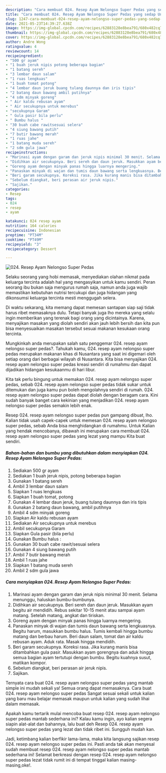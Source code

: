 ```yaml
---
description: "Cara membuat 024. Resep Ayam Nelongso Super Pedas yang sedap Untuk Jualan"
title: "Cara membuat 024. Resep Ayam Nelongso Super Pedas yang sedap Untuk Jualan"
slug: 1247-cara-membuat-024-resep-ayam-nelongso-super-pedas-yang-sedap-untuk-jualan
date: 2021-05-23T14:39:27.638Z
image: https://img-global.cpcdn.com/recipes/62883128e8bea791/680x482cq70/024-resep-ayam-nelongso-super-pedas-foto-resep-utama.jpg
thumbnail: https://img-global.cpcdn.com/recipes/62883128e8bea791/680x482cq70/024-resep-ayam-nelongso-super-pedas-foto-resep-utama.jpg
cover: https://img-global.cpcdn.com/recipes/62883128e8bea791/680x482cq70/024-resep-ayam-nelongso-super-pedas-foto-resep-utama.jpg
author: Andre Wong
ratingvalue: 4
reviewcount: 14
recipeingredient:
- "500 gr ayam"
- "1 buah jeruk nipis potong beberapa bagian"
- "1 batang sereh"
- "3 lembar daun salam"
- "1 ruas lengkuas"
- "1 buah tomat potong"
- "4 lembar daun jeruk buang tulang daunnya dan iris tipis"
- "2 batang daun bawang ambil putihnya"
- "4 sdm minyak goreng"
- " Air kaldu rebusan ayam"
- " Air secukupnya untuk merebus"
- "secukupnya Garam"
- " Gula pasir bila perlu"
- " Bumbu halus "
- "30 buah cabe rawitsesuai selera"
- "4 siung bawang putih"
- "7 butir bawang merah"
- "1 ruas jahe"
- "1 batang muda sereh"
- "2 sdm gula jawa"
recipeinstructions:
- "Marinasi ayam dengan garam dan jeruk nipis minimal 30 menit. Selama menunggu, haluskan bumbu-bumbunya."
- "Didihkan air secukupnya. Beri sereh dan daun jeruk. Masukkan ayam begitu air mendidih. Rebus sekitar 10-15 menit atau sampai ayam matang. Setelah matang, angkat dan tiriskan."
- "Goreng ayam dengan minyak panas hingga luarnya mengering."
- "Panaskan minyak di wajan dan tumis daun bawang serta lengkuasnya. Begitu harum, masukkan bumbu halus. Tumis kembali hingga bumbu matang dan berbau harum. Beri daun salam, tomat dan air kaldu rebusan ayam. Aduk rata. Masak hingga mendidih."
- "Beri garam secukupnya. Koreksi rasa. Jika kurang manis bisa ditambahkan gula pasir. Masukkan ayam gorengnya dan aduk hingga semua bagian ayam tertutupi dengan bumbu. Begitu kuahnya susut, matikan kompor."
- "Sebelum diangkat, beri perasan air jeruk nipis."
- "Sajikan."
categories:
- Resep
tags:
- 024
- resep
- ayam

katakunci: 024 resep ayam 
nutrition: 164 calories
recipecuisine: Indonesian
preptime: "PT34M"
cooktime: "PT49M"
recipeyield: "3"
recipecategory: Dessert

---
```



![024. Resep Ayam Nelongso Super Pedas](https://img-global.cpcdn.com/recipes/62883128e8bea791/680x482cq70/024-resep-ayam-nelongso-super-pedas-foto-resep-utama.jpg)

Selaku seorang yang hobi memasak, menyediakan olahan nikmat pada keluarga tercinta adalah hal yang mengasyikan untuk kamu sendiri. Peran seorang ibu bukan saja mengurus rumah saja, namun anda juga wajib memastikan kebutuhan nutrisi tercukupi dan juga hidangan yang dikonsumsi keluarga tercinta mesti menggugah selera.

Di waktu  sekarang, kita memang dapat memesan santapan siap saji tidak harus ribet memasaknya dulu. Tetapi banyak juga lho mereka yang selalu ingin memberikan yang terenak bagi orang yang dicintainya. Karena, menyajikan masakan yang diolah sendiri akan jauh lebih bersih dan kita pun bisa menyesuaikan masakan tersebut sesuai makanan kesukaan orang tercinta. 



Mungkinkah anda merupakan salah satu penggemar 024. resep ayam nelongso super pedas?. Tahukah kamu, 024. resep ayam nelongso super pedas merupakan makanan khas di Nusantara yang saat ini digemari oleh setiap orang dari berbagai wilayah di Nusantara. Kita bisa menyajikan 024. resep ayam nelongso super pedas kreasi sendiri di rumahmu dan dapat dijadikan hidangan kesukaanmu di hari libur.

Kita tak perlu bingung untuk memakan 024. resep ayam nelongso super pedas, sebab 024. resep ayam nelongso super pedas tidak sukar untuk ditemukan dan juga kamu pun boleh mengolahnya sendiri di rumah. 024. resep ayam nelongso super pedas dapat diolah dengan beragam cara. Kini sudah banyak banget cara kekinian yang menjadikan 024. resep ayam nelongso super pedas semakin lebih enak.

Resep 024. resep ayam nelongso super pedas pun gampang dibuat, lho. Kalian tidak usah capek-capek untuk memesan 024. resep ayam nelongso super pedas, sebab Anda bisa menghidangkan di rumahmu. Untuk Kalian yang hendak mencobanya, dibawah ini merupakan cara membuat 024. resep ayam nelongso super pedas yang lezat yang mampu Kita buat sendiri.

<!--inarticleads1-->

##### Bahan-bahan dan bumbu yang dibutuhkan dalam menyiapkan 024. Resep Ayam Nelongso Super Pedas:

1. Sediakan 500 gr ayam
1. Sediakan 1 buah jeruk nipis, potong beberapa bagian
1. Gunakan 1 batang sereh
1. Ambil 3 lembar daun salam
1. Siapkan 1 ruas lengkuas
1. Siapkan 1 buah tomat, potong
1. Gunakan 4 lembar daun jeruk, buang tulang daunnya dan iris tipis
1. Gunakan 2 batang daun bawang, ambil putihnya
1. Ambil 4 sdm minyak goreng
1. Siapkan  Air kaldu rebusan ayam
1. Sediakan  Air secukupnya untuk merebus
1. Ambil secukupnya Garam
1. Siapkan  Gula pasir (bila perlu)
1. Gunakan  Bumbu halus :
1. Gunakan 30 buah cabe rawit/sesuai selera
1. Gunakan 4 siung bawang putih
1. Ambil 7 butir bawang merah
1. Ambil 1 ruas jahe
1. Siapkan 1 batang muda sereh
1. Ambil 2 sdm gula jawa




<!--inarticleads2-->

##### Cara menyiapkan 024. Resep Ayam Nelongso Super Pedas:

1. Marinasi ayam dengan garam dan jeruk nipis minimal 30 menit. Selama menunggu, haluskan bumbu-bumbunya.
1. Didihkan air secukupnya. Beri sereh dan daun jeruk. Masukkan ayam begitu air mendidih. Rebus sekitar 10-15 menit atau sampai ayam matang. Setelah matang, angkat dan tiriskan.
1. Goreng ayam dengan minyak panas hingga luarnya mengering.
1. Panaskan minyak di wajan dan tumis daun bawang serta lengkuasnya. Begitu harum, masukkan bumbu halus. Tumis kembali hingga bumbu matang dan berbau harum. Beri daun salam, tomat dan air kaldu rebusan ayam. Aduk rata. Masak hingga mendidih.
1. Beri garam secukupnya. Koreksi rasa. Jika kurang manis bisa ditambahkan gula pasir. Masukkan ayam gorengnya dan aduk hingga semua bagian ayam tertutupi dengan bumbu. Begitu kuahnya susut, matikan kompor.
1. Sebelum diangkat, beri perasan air jeruk nipis.
1. Sajikan.




Ternyata cara buat 024. resep ayam nelongso super pedas yang mantab simple ini mudah sekali ya! Semua orang dapat memasaknya. Cara buat 024. resep ayam nelongso super pedas Sangat sesuai sekali untuk kalian yang baru mau belajar memasak maupun untuk kalian yang sudah lihai dalam memasak.

Apakah kamu tertarik mulai mencoba buat resep 024. resep ayam nelongso super pedas mantab sederhana ini? Kalau kamu ingin, ayo kalian segera siapin alat-alat dan bahannya, lalu buat deh Resep 024. resep ayam nelongso super pedas yang lezat dan tidak ribet ini. Sungguh mudah kan. 

Jadi, ketimbang kalian berfikir lama-lama, maka kita langsung sajikan resep 024. resep ayam nelongso super pedas ini. Pasti anda tak akan menyesal sudah membuat resep 024. resep ayam nelongso super pedas mantab sederhana ini! Selamat berkreasi dengan resep 024. resep ayam nelongso super pedas lezat tidak rumit ini di tempat tinggal kalian masing-masing,oke!.

